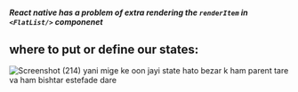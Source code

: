 ##### React native has a problem of extra rendering the `renderItem` in `<FlatList/>` componenet


## where to put or define our states:
![Screenshot (214)](https://user-images.githubusercontent.com/50621975/166069184-500d7657-5ae6-4af3-af1c-c378810d2483.png)
yani mige ke oon jayi state hato bezar k ham parent tare va ham bishtar estefade dare
